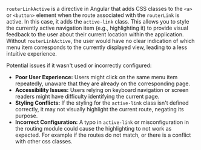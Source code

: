 `routerLinkActive` is a directive in Angular that adds CSS classes to the `<a>` or `<button>` element when the route associated with the `routerLink` is active.  In this case, it adds the `active-link` class. This allows you to style the currently active navigation item (e.g., highlighting it) to provide visual feedback to the user about their current location within the application.  Without `routerLinkActive`, the user would have no clear indication of which menu item corresponds to the currently displayed view, leading to a less intuitive experience.

Potential issues if it wasn't used or incorrectly configured:

*   **Poor User Experience:** Users might click on the same menu item repeatedly, unaware that they are already on the corresponding page.
*   **Accessibility Issues:**  Users relying on keyboard navigation or screen readers might have difficulty identifying the current page.
*   **Styling Conflicts:** If the styling for the `active-link` class isn't defined correctly, it may not visually highlight the current route, negating its purpose.
*   **Incorrect Configuration:** A typo in `active-link` or misconfiguration in the routing module could cause the highlighting to not work as expected. For example if the routes do not match, or there is a conflict with other css classes.